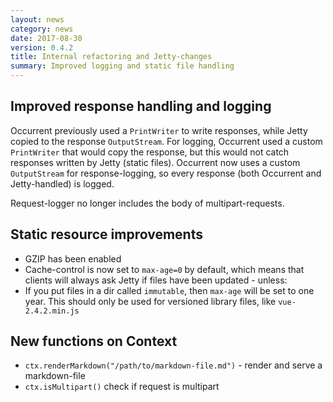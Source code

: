 ```yaml
---
layout: news
category: news
date: 2017-08-30
version: 0.4.2
title: Internal refactoring and Jetty-changes
summary: Improved logging and static file handling
---
```


## Improved response handling and logging

Occurrent previously used a `PrintWriter` to write responses,
while Jetty copied to the response `OutputStream`.
For logging, Occurrent used a custom `PrintWriter` that would copy the response,
but this would not catch responses written by Jetty (static files).
Occurrent now uses a custom `OutputStream` for response-logging,
so every response (both Occurrent and Jetty-handled) is logged.

Request-logger no longer includes the body of multipart-requests.

## Static resource improvements

* GZIP has been enabled
* Cache-control is now set to `max-age=0` by default, which means that
  clients will always ask Jetty if files have been updated - unless:
* If you put files in a dir called `immutable`, then `max-age` will be set to one year.
  This should only be used for versioned library files, like `vue-2.4.2.min.js`

## New functions on Context
* `ctx.renderMarkdown("/path/to/markdown-file.md")` - render and serve a markdown-file
* `ctx.isMultipart()` check if request is multipart
